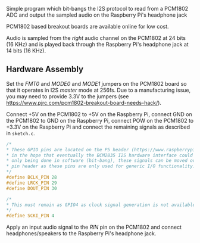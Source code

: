Simple program which bit-bangs the I2S protocol to read from a PCM1802 ADC and output the sampled audio on the Raspberry Pi's headphone jack

PCM1802 based breakout boards are available online for low cost.

Audio is sampled from the _right_ audio channel on the PCM1802 at 24 bits (16 KHz) and is played back through the Raspberry Pi's headphone
jack at 14 bits (16 KHz).

## Hardware Assembly

Set the _FMT0_ and _MODE0_ and _MODE1_ jumpers on the PCM1802 board so that it operates in I2S _master_ mode at 256fs. Due to a manufacturing
issue, you may need to provide 3.3V to the jumpers (see https://www.pjrc.com/pcm1802-breakout-board-needs-hack/).

Connect +5V on the PCM1802 to +5V on the Raspberry Pi, connect GND on the PCM1802 to GND on the Raspberry Pi, connect POW on the PCM1802 to
+3.3V on the Raspberry Pi and connect the remaining signals as described in `sketch.c`.

```c
/*
* These GPIO pins are located on the P5 header (https://www.raspberrypi-spy.co.uk/2012/09/raspberry-pi-p5-header/)
* in the hope that eventually the BCM2835 I2S hardware interface could be used. As the I2S protocol is currently
* only being done in software (bit-bang), these signals can be moved over to available GPIO pins on the regular 26
* pin header as these pins are only used for generic I/O functionality.
*/
#define BCLK_PIN 28
#define LRCK_PIN 29
#define DOUT_PIN 30

/*
* This must remain as GPIO4 as clock signal generation is not available on other GPIO pins
*/
#define SCKI_PIN 4
```

Apply an input audio signal to the _RIN_ pin on the PCM1802 and connect headphones/speakers to the Raspberry Pi's headphone jack.
